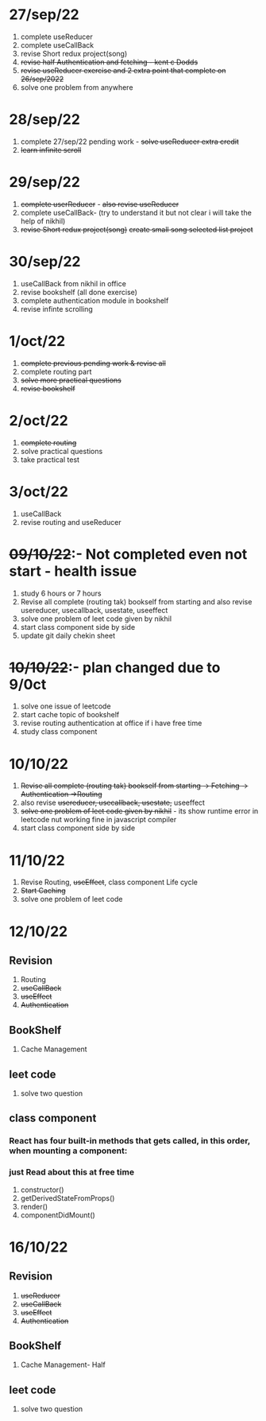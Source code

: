 # 27/sep/22

1. complete useReducer
2. complete useCallBack 
3. revise Short redux project(song)
4. <del>revise half Authentication and fetching - kent c Dodds</del>
5. <del>revise useReducer exercise and 2 extra point  that complete on 26/sep/2022</del>
6. solve one problem from anywhere  


# 28/sep/22

1. complete 27/sep/22 pending work - <del>solve useReducer extra credit</del> 
2. <del>learn infinite scroll</del>

# 29/sep/22

1. <del>complete userReducer</del>  - <del>also revise useReducer</del>
2. complete useCallBack- (try to understand it but not clear i will take the help of nikhil)
3. <del>revise Short redux project(song)</del>
   <del> create small song selected list project</del>

# 30/sep/22

1. useCallBack from nikhil in office 
2. revise bookshelf (all done exercise)
3. complete authentication module in bookshelf 
4. revise infinte scrolling

# 1/oct/22

1. <del>complete previous pending work & revise all</del>
2. complete routing part
3. <del>solve more practical questions</del>
4. <del>revise bookshelf</del>

# 2/oct/22

1. <del>complete routing </del>
2. solve practical questions
3. take practical test 

# 3/oct/22
1. useCallBack
2. revise routing and useReducer

# <del> 09/10/22</del>:- Not completed even not start - health issue 
1. study 6 hours or 7 hours 
2. Revise all complete (routing tak) bookself from starting and also revise usereducer, usecallback, usestate, useeffect
3. solve one problem of leet code given by nikhil
4. start class component side by side
5. update git daily chekin sheet 
          
# <del> 10/10/22</del>:- plan changed due to 9/0ct
1. solve one issue of leetcode
2. start cache topic of bookshelf 
3. revise routing authentication at office if i have free time
4. study class component

# 10/10/22 
1. <del>Revise all complete (routing tak) bookself from starting 
   -> Fetching
   -> Authentication
   ->Routing</del>
3. also revise <del>usereducer, usecallback, usestate,</del> useeffect
4. <del>solve one problem of leet code given by nikhil</del> - its show runtime error in leetcode nut working fine in javascript compiler
5. start class component side by side

 # 11/10/22
 1. Revise Routing, <del>useEffect</del>, class component Life cycle
 2. <del>Start Caching</del>
 3. solve one problem of leet code

# 12/10/22
## Revision
1. Routing
2. <del>useCallBack</del>
3. <del>useEffect</del>
4. <del>Authentication</del>

## BookShelf
1. Cache Management

## leet code 
1. solve two question

## class component

### React has four built-in methods that gets called, in this order, when mounting a component:
### just Read about this at free time
1. constructor()
2. getDerivedStateFromProps()
3. render()
4. componentDidMount()

# 16/10/22
## Revision
1. <del>useReducer</del>
2. <del>useCallBack</del>
3. <del>useEffect</del>
4.  <del>Authentication</del>

## BookShelf
1. Cache Management- Half 

## leet code 
1. solve two question



